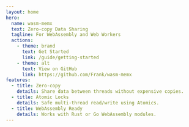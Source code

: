 ```yaml
---
layout: home
hero:
  name: wasm-memx
  text: Zero-copy Data Sharing
  tagline: For WebAssembly and Web Workers
  actions:
    - theme: brand
      text: Get Started
      link: /guide/getting-started
    - theme: alt
      text: View on GitHub
      link: https://github.com/Frank/wasm-memx
features:
  - title: Zero-copy
    details: Share data between threads without expensive copies.
  - title: Atomic Locks
    details: Safe multi-thread read/write using Atomics.
  - title: WebAssembly Ready
    details: Works with Rust or Go WebAssembly modules.
---
```


